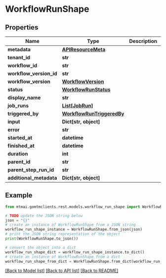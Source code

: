 # WorkflowRunShape


## Properties

Name | Type | Description | Notes
------------ | ------------- | ------------- | -------------
**metadata** | [**APIResourceMeta**](APIResourceMeta.md) |  | 
**tenant_id** | **str** |  | 
**workflow_id** | **str** |  | [optional] 
**workflow_version_id** | **str** |  | 
**workflow_version** | [**WorkflowVersion**](WorkflowVersion.md) |  | [optional] 
**status** | [**WorkflowRunStatus**](WorkflowRunStatus.md) |  | 
**display_name** | **str** |  | [optional] 
**job_runs** | [**List[JobRun]**](JobRun.md) |  | [optional] 
**triggered_by** | [**WorkflowRunTriggeredBy**](WorkflowRunTriggeredBy.md) |  | 
**input** | **Dict[str, object]** |  | [optional] 
**error** | **str** |  | [optional] 
**started_at** | **datetime** |  | [optional] 
**finished_at** | **datetime** |  | [optional] 
**duration** | **int** |  | [optional] 
**parent_id** | **str** |  | [optional] 
**parent_step_run_id** | **str** |  | [optional] 
**additional_metadata** | **Dict[str, object]** |  | [optional] 

## Example

```python
from mtmai.gomtmclients.rest.models.workflow_run_shape import WorkflowRunShape

# TODO update the JSON string below
json = "{}"
# create an instance of WorkflowRunShape from a JSON string
workflow_run_shape_instance = WorkflowRunShape.from_json(json)
# print the JSON string representation of the object
print(WorkflowRunShape.to_json())

# convert the object into a dict
workflow_run_shape_dict = workflow_run_shape_instance.to_dict()
# create an instance of WorkflowRunShape from a dict
workflow_run_shape_from_dict = WorkflowRunShape.from_dict(workflow_run_shape_dict)
```
[[Back to Model list]](../README.md#documentation-for-models) [[Back to API list]](../README.md#documentation-for-api-endpoints) [[Back to README]](../README.md)


